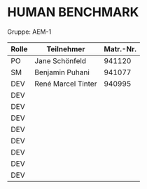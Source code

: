 # HUMAN BENCHMARK

Gruppe: AEM-1
 
| Rolle | Teilnehmer | Matr.-Nr. |
| ----- | ---------- | --------- |
| PO | Jane Schönfeld | 941120 |
| SM | Benjamin Puhani | 941077 |
| DEV | René Marcel Tinter | 940995 |
| DEV | | |
| DEV | | |
| DEV | | |
| DEV | | |
| DEV | | |
| DEV | | |
| DEV | | |
| DEV | | |

